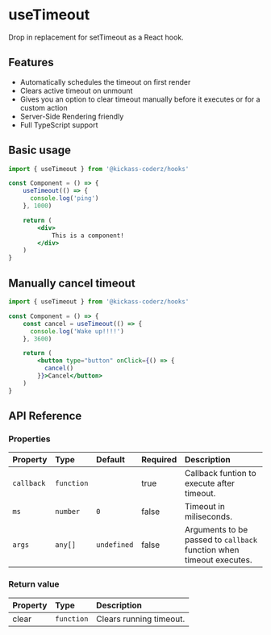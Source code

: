 # useTimeout

Drop in replacement for setTimeout as a React hook.

## Features

- Automatically schedules the timeout on first render
- Clears active timeout on unmount
- Gives you an option to clear timeout manually before it executes or for a custom action
- Server-Side Rendering friendly
- Full TypeScript support

## Basic usage

```jsx
import { useTimeout } from '@kickass-coderz/hooks'

const Component = () => {
    useTimeout(() => {
      console.log('ping')
    }, 1000)

    return (
        <div>
            This is a component!
        </div>
    )
}
```

## Manually cancel timeout

```jsx
import { useTimeout } from '@kickass-coderz/hooks'

const Component = () => {
    const cancel = useTimeout(() => {
      console.log('Wake up!!!!')
    }, 3600)

    return (
        <button type="button" onClick={() => {
          cancel()
        }}>Cancel</button>
    )
}
```

## API Reference

### Properties

| Property   | Type       | Default     | Required | Description                                                          |
| :--------- | :--------- | :---------- | :------- | :------------------------------------------------------------------- |
| `callback` | `function` |             | true     | Callback funtion to execute after timeout.                           |
| `ms`       | `number`   | `0`         | false    | Timeout in miliseconds.                                              |
| `args`     | `any[]`    | `undefined` | false    | Arguments to be passed to `callback` function when timeout executes. |

### Return value

| Property | Type       | Description             |
| :------- | :--------- | :---------------------- |
| clear    | `function` | Clears running timeout. |
